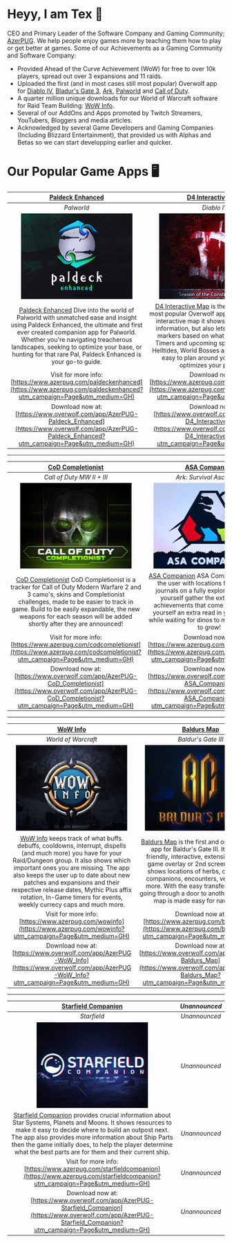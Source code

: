 # Heyy, I am Tex 👋
CEO and Primary Leader of the Software Company and Gaming Community; [AzerPUG](http://www.azerpug.com).
We help people enjoy games more by teaching them how to play or get better at games.
Some of our Achievements as a Gaming Community and Software Company:
- Provided Ahead of the Curve Achievement (WoW) for free to over 10k players, spread out over 3 expansions and 11 raids.
- Uploaded the first (and in most cases still most popular) Overwolf app for [Diablo IV](https://www.overwolf.com/app/AzerPUG-D4_Interactive_Map?utm_campaign=Page&utm_medium=GH), [Bladur's Gate 3](https://www.overwolf.com/app/AzerPUG-Baldurs_Map?utm_campaign=Page&utm_medium=GH), [Ark](https://www.overwolf.com/app/AzerPUG-ASA_Companion?utm_campaign=Page&utm_medium=GH), [Palworld](https://www.overwolf.com/app/AzerPUG-Paldeck_Enhanced?utm_campaign=Page&utm_medium=GH) and [Call of Duty](https://www.overwolf.com/app/AzerPUG-CoD_Completionist?utm_campaign=Page&utm_medium=GH).
- A quarter million unique downloads for our World of Warcraft software for Raid Team Building: [WoW Info](https://www.overwolf.com/app/AzerPUG-WoW_Info?utm_campaign=Page&utm_medium=GH).
- Several of our AddOns and Apps promoted by Twitch Streamers, YouTubers, Bloggers and media articles.
- Acknowledged by several Game Developers and Gaming Companies (Including Blizzard Entertainment), that provided us with Alphas and Betas so we can start developping earlier and quicker.

# Our Popular Game Apps 🖥️
| [Paldeck Enhanced](https://www.overwolf.com/app/AzerPUG-Paldeck_Enhanced?utm_campaign=Page&utm_medium=GH) | [D4 Interactive Map](https://www.overwolf.com/app/AzerPUG-D4_Interactive_Map?utm_campaign=Page&utm_medium=GH) |
| :----: | :----: |
| *Palworld* | *Diablo IV* |
| [![](https://github.com/AzerPUG/AZP-Files/blob/main/OWStorePanels/PDE.jpg?raw=true "")](https://www.overwolf.com/app/AzerPUG-Paldeck_Enhanced?utm_campaign=Page&utm_medium=GH "") | [![](https://github.com/AzerPUG/AZP-Files/blob/main/OWStorePanels/D4IM.jpg?raw=true "")](https://www.overwolf.com/app/AzerPUG-D4_Interactive_Map?utm_campaign=Page&utm_medium=GH "") |
| [Paldeck Enhanced](https://www.overwolf.com/app/AzerPUG-Paldeck_Enhanced?utm_campaign=Page&utm_medium=GH) Dive into the world of Palworld with unmatched ease and insight using Paldeck Enhanced, the ultimate and first ever created companion app for Palworld. Whether you're navigating treacherous landscapes, seeking to optimize your base, or hunting for that rare Pal, Paldeck Enhanced is your go-to guide. | [D4 Interactive Map](https://www.overwolf.com/app/AzerPUG-D4_Interactive_Map?utm_campaign=Page&utm_medium=GH) is the first created and most popular Overwolf app for Diablo 4. As an interactive map it shows you all important information, but also lets you hide or filter markers based on what you want to see. Timers and upcoming spawn locations for Helltides, World Bosses and Legions make it easy to plan around your farming and optimizes your play time. |
| Visit for more info:<br/>[https://www.azerpug.com/paldeckenhanced](https://www.azerpug.com/paldeckenhanced?utm_campaign=Page&utm_medium=GH) | Download now at:<br/>[https://www.azerpug.com/d4interactivemap](https://www.azerpug.com/d4interactivemap?utm_campaign=Page&utm_medium=GH) |
| Download now at:<br/>[https://www.overwolf.com/app/AzerPUG-Paldeck_Enhanced](https://www.overwolf.com/app/AzerPUG-Paldeck_Enhanced?utm_campaign=Page&utm_medium=GH) | Download now at:<br/>[https://www.overwolf.com/app/AzerPUG-D4_Interactive_Map](https://www.overwolf.com/app/AzerPUG-D4_Interactive_Map?utm_campaign=Page&utm_medium=GH) |

<hr/>

| [CoD Completionist](https://www.overwolf.com/app/AzerPUG-CoD_Completionist?utm_campaign=Page&utm_medium=GH) | [ASA Companion](https://www.overwolf.com/app/AzerPUG-ASA_Companion?utm_campaign=Page&utm_medium=GH) |
| :----: | :----: |
| *Call of Duty MW II + III* | *Ark: Survival Ascended* |
| [![](https://github.com/AzerPUG/AZP-Files/blob/main/OWStorePanels/CoDC.jpg?raw=true "")](https://www.overwolf.com/app/AzerPUG-CoD_Completionist?utm_campaign=Page&utm_medium=GH) | [![](https://github.com/AzerPUG/AZP-Files/blob/main/OWStorePanels/ASAC.jpg?raw=true "")](https://www.overwolf.com/app/AzerPUG-ASA_Companion?utm_campaign=Page&utm_medium=GH) |
| [CoD Completionist](https://www.overwolf.com/app/AzerPUG-CoD_Completionist?utm_campaign=Page&utm_medium=GH) CoD Completionist is a tracker for Call of Duty Modern Warfare 2 and 3 camo's, skins and Completionist challenges, made to be easier to track in game. Build to be easily expandable, the new weapons for each season will be added shortly after they are announced! | [ASA Companion](https://www.overwolf.com/app/AzerPUG-ASA_Companion?utm_campaign=Page&utm_medium=GH) ASA Companion provides the user with locations for notes and journals on a fully explored map. Help yourself gather the extra XP or the achievements that come with it, or give yourself an extra read in your downtime while waiting for dinos to mature or cropse to grow! |
| Visit for more info:<br/>[https://www.azerpug.com/codcompletionist](https://www.azerpug.com/codcompletionist?utm_campaign=Page&utm_medium=GH) | Download now at:<br/>[https://www.azerpug.com/asacompanion](https://www.azerpug.com/asacompanion?utm_campaign=Page&utm_medium=GH) |
| Download now at:<br/>[https://www.overwolf.com/app/AzerPUG-CoD_Completionist](https://www.overwolf.com/app/AzerPUG-CoD_Completionist?utm_campaign=Page&utm_medium=GH) | Download now at:<br/>[https://www.overwolf.com/app/AzerPUG-ASA_Companion](https://www.overwolf.com/app/AzerPUG-ASA_Companion?utm_campaign=Page&utm_medium=GH) |

<hr/>

| [WoW Info](https://www.overwolf.com/app/AzerPUG-WoW_Info?utm_campaign=Page&utm_medium=GH) | [Baldurs Map](https://www.overwolf.com/app/AzerPUG-Baldurs_Map?utm_campaign=Page&utm_medium=GH) |
| :----: | :----: |
| *World of Warcraft* | *Baldur's Gate III* |
| [![](https://github.com/AzerPUG/AZP-Files/blob/main/OWStorePanels/WoWI.jpg?raw=true "")](https://www.overwolf.com/app/AzerPUG-WoW_Info?utm_campaign=Page&utm_medium=GH) | [![](https://github.com/AzerPUG/AZP-Files/blob/main/OWStorePanels/BGM.jpg?raw=true "")](https://www.overwolf.com/app/AzerPUG-Baldurs_Map?utm_campaign=Page&utm_medium=GH) |
| [WoW Info](https://www.overwolf.com/app/AzerPUG-WoW_Info?utm_campaign=Page&utm_medium=GH) keeps track of what buffs. debuffs, cooldowns, interrupt, dispells (and much more) you have for your Raid/Dungeon group. It also shows which important ones you are missing. The app also keeps the user up to date about new patches and expansions and their respective release dates, Mythic Plus affix rotation, In-Game timers for events, weekly currecy caps and much more. | [Baldurs Map](https://www.overwolf.com/app/AzerPUG-Baldurs_Map?utm_campaign=Page&utm_medium=GH) is the first and only Overwolf app for Baldur's Gate III. It is a user friendly, interactive, extensive map for game overlay or 2nd screen. The app shows locations of herbs, containers, companions, encounters, vendors and more. With the easy transfer locations, going through a door to another part of the map is made easy for navigation. | 
| Visit for more info:<br/>[https://www.azerpug.com/wowinfo](https://www.azerpug.com/wowinfo?utm_campaign=Page&utm_medium=GH) | Download now at:<br/>[https://www.azerpug.com/baldursmap](https://www.azerpug.com/baldursmap?utm_campaign=Page&utm_medium=GH) |
| Download now at:<br/>[https://www.overwolf.com/app/AzerPUG-WoW_Info](https://www.overwolf.com/app/AzerPUG-WoW_Info?utm_campaign=Page&utm_medium=GH) | Download now at:<br/>[https://www.overwolf.com/app/AzerPUG-Baldurs_Map](https://www.overwolf.com/app/AzerPUG-Baldurs_Map?utm_campaign=Page&utm_medium=GH) |

<hr/>

| [Starfield Companion](https://www.overwolf.com/app/AzerPUG-Starfield_Companion?utm_campaign=Page&utm_medium=GH) | *Unannounced* |
| :----: | :----: |
| *Starfield* | *Unannounced* |
| [![](https://github.com/AzerPUG/AZP-Files/blob/main/OWStorePanels/SFC.jpg?raw=true "")](https://www.overwolf.com/app/AzerPUG-Starfield_Companion?utm_campaign=Page&utm_medium=GH) |*Unannounced* |
| [Starfield Companion](https://www.overwolf.com/app/AzerPUG-Starfield_Companion?utm_campaign=Page&utm_medium=GH) provides crucial information about Star Systems, Planets and Moons. It shows resources to make it easy to decide where to build an outpost next. The app also provides more information about Ship Parts then the game initially does, to help the player determine what the best parts are for them and their current ship. | *Unannounced* |
| Visit for more info:<br/>[https://www.azerpug.com/starfieldcompanion](https://www.azerpug.com/starfieldcompanion?utm_campaign=Page&utm_medium=GH) | *Unannounced* |
| Download now at:<br/>[https://www.overwolf.com/app/AzerPUG-Starfield_Companion](https://www.overwolf.com/app/AzerPUG-Starfield_Companion?utm_campaign=Page&utm_medium=GH) | *Unannounced* |
